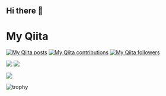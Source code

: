 ## Hi there 👋


# My Qiita
[![My Qiita posts](https://qiita-badge.apiapi.app/s/kit_tko/posts.svg)](http://qiita.com/mikkame)
[![My Qiita contributions](https://qiita-badge.apiapi.app/s/mikkame/contributions.svg)](http://qiita.com/mikkame)
[![My Qiita followers](https://qiita-badge.apiapi.app/s/mikkame/followers.svg)](http://qiita.com/mikkame)

![](https://github-profile-summary-cards.vercel.app/api/cards/stats?username=0123takaokeita&theme=github_dark)
![](https://github-profile-summary-cards.vercel.app/api/cards/repos-per-language?username=0123takaokeita&theme=github_dark)

![](https://github-profile-summary-cards.vercel.app/api/cards/profile-details?username=0123takaokeita&theme=github_dark)

![trophy](https://github-profile-trophy.vercel.app/?username=0123takaokeita&theme=juicyfresh&column=3&margin-w=15&margin-h=15&title=Joined2020,Commits,Issues,PullRequest,Repositories,Followers)




